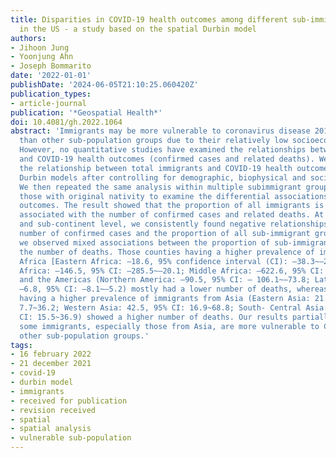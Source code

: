 ```yaml
---
title: Disparities in COVID-19 health outcomes among different sub-immigrant groups
  in the US - a study based on the spatial Durbin model
authors:
- Jihoon Jung
- Yoonjung Ahn
- Joseph Bommarito
date: '2022-01-01'
publishDate: '2024-06-05T21:10:25.060420Z'
publication_types:
- article-journal
publication: '*Geospatial Health*'
doi: 10.4081/gh.2022.1064
abstract: 'Immigrants may be more vulnerable to coronavirus disease 2019 (COVID-19)
  than other sub-population groups due to their relatively low socioeconomic status.
  However, no quantitative studies have examined the relationships between immigrants
  and COVID-19 health outcomes (confirmed cases and related deaths). We first examined
  the relationship between total immigrants and COVID-19 health outcomes with spatial
  Durbin models after controlling for demographic, biophysical and socioeconomic variables.
  We then repeated the same analysis within multiple subimmigrant groups divided by
  those with original nativity to examine the differential associations with health
  outcomes. The result showed that the proportion of all immigrants is negatively
  associated with the number of confirmed cases and related deaths. At the continent
  and sub-continent level, we consistently found negative relationships between the
  number of confirmed cases and the proportion of all sub-immigrant groups. However,
  we observed mixed associations between the proportion of sub-immigrant groups and
  the number of deaths. Those counties having a higher prevalence of immigrants from
  Africa [Eastern Africa: –18.6, 95% confidence interval (CI): –38.3~–2.9; Northern
  Africa: –146.5, 95% CI: –285.5~–20.1; Middle Africa: –622.6, 95% CI: –801.4~– 464.5]
  and the Americas (Northern America: –90.5, 95% CI: – 106.1~–73.8; Latin America:
  –6.8, 95% CI: –8.1~–5.2) mostly had a lower number of deaths, whereas those counties
  having a higher prevalence of immigrants from Asia (Eastern Asia: 21.0, 95% CI:
  7.7~36.2; Western Asia: 42.5, 95% CI: 16.9~68.8; South- Central Asia: 26.6, 95%
  CI: 15.5~36.9) showed a higher number of deaths. Our results partially support that
  some immigrants, especially those from Asia, are more vulnerable to COVID-19 than
  other sub-population groups.'
tags:
- 16 february 2022
- 21 december 2021
- covid-19
- durbin model
- immigrants
- received for publication
- revision received
- spatial
- spatial analysis
- vulnerable sub-population
---
```

